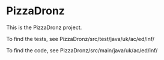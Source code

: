 # PizzaDronz
This is the PizzaDronz project.

To find the tests, see PizzaDronz/src/test/java/uk/ac/ed/inf/

To find the code, see PizzaDronz/src/main/java/uk/ac/ed/inf/
